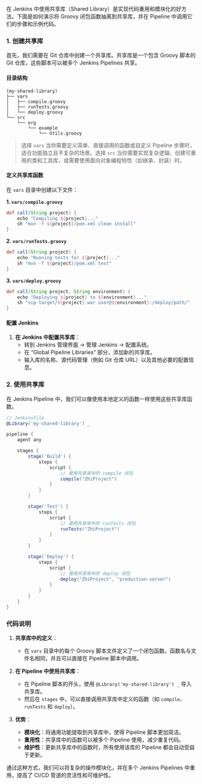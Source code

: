 在 Jenkins 中使用共享库（Shared Library）是实现代码重用和模块化的好方法。下面是如何演示将 Groovy 闭包函数抽离到共享库，并在 Pipeline 中调用它们的步骤和示例代码。

### **1. 创建共享库**

首先，我们需要在 Git 仓库中创建一个共享库。共享库是一个包含 Groovy 脚本的 Git 仓库，这些脚本可以被多个 Jenkins Pipelines 共享。

#### **目录结构**
```plaintext
(my-shared-library)
├── vars
│   ├── compile.groovy
│   ├── runTests.groovy
│   └── deploy.groovy
└── src
    └── org
        └── example
            └── Utils.groovy
```

> 选择 `vars` 当你需要定义简单、直接调用的函数或自定义 Pipeline 步骤时，适合功能独立且不复杂的场景。选择 `src` 当你需要实现复杂逻辑、创建可重用的类和工具库，或需要使用面向对象编程特性（如继承、封装）时。

#### **定义共享库函数**

在 `vars` 目录中创建以下文件：

**1. `vars/compile.groovy`**
```groovy
def call(String project) {
    echo "Compiling ${project}..."
    sh "mvn -f ${project}/pom.xml clean install"
}
```

**2. `vars/runTests.groovy`**
```groovy
def call(String project) {
    echo "Running tests for ${project}..."
    sh "mvn -f ${project}/pom.xml test"
}
```

**3. `vars/deploy.groovy`**
```groovy
def call(String project, String environment) {
    echo "Deploying ${project} to ${environment}..."
    sh "scp target/${project}.war user@${environment}:/deploy/path/"
}
```

#### **配置 Jenkins**

1. **在 Jenkins 中配置共享库**：
   - 转到 Jenkins 管理界面 -> 管理 Jenkins -> 配置系统。
   - 在 “Global Pipeline Libraries” 部分，添加新的共享库。
   - 输入库的名称、源代码管理（例如 Git 仓库 URL）以及其他必要的配置信息。

### **2. 使用共享库**

在 Jenkins Pipeline 中，我们可以像使用本地定义的函数一样使用这些共享库函数。

```groovy
// Jenkinsfile
@Library('my-shared-library') _

pipeline {
    agent any

    stages {
        stage('Build') {
            steps {
                script {
                    // 使用共享库中的 compile 闭包
                    compile("ZhiProject")
                }
            }
        }

        stage('Test') {
            steps {
                script {
                    // 使用共享库中的 runTests 闭包
                    runTests("ZhiProject")
                }
            }
        }

        stage('Deploy') {
            steps {
                script {
                    // 使用共享库中的 deploy 闭包
                    deploy("ZhiProject", "production-server")
                }
            }
        }
    }
}
```

### **代码说明**

1. **共享库中的定义**：
   - 在 `vars` 目录中的每个 Groovy 脚本文件定义了一个闭包函数。函数名与文件名相同，并且可以直接在 Pipeline 脚本中调用。

2. **在 Pipeline 中使用共享库**：
   - 在 Pipeline 脚本的开头，使用 `@Library('my-shared-library') _` 导入共享库。
   - 然后在 `stages` 中，可以直接调用共享库中定义的函数（如 `compile`、`runTests` 和 `deploy`）。

3. **优势**：
   - **模块化**：将通用功能提取到共享库中，使得 Pipeline 脚本更加简洁。
   - **重用性**：共享库中的函数可以被多个 Pipeline 使用，减少重复代码。
   - **维护性**：更新共享库中的函数时，所有使用该库的 Pipeline 都会自动受益于更新。

通过这种方式，我们可以将复杂的操作模块化，并在多个 Jenkins Pipelines 中重用，提高了 CI/CD 管道的灵活性和可维护性。
